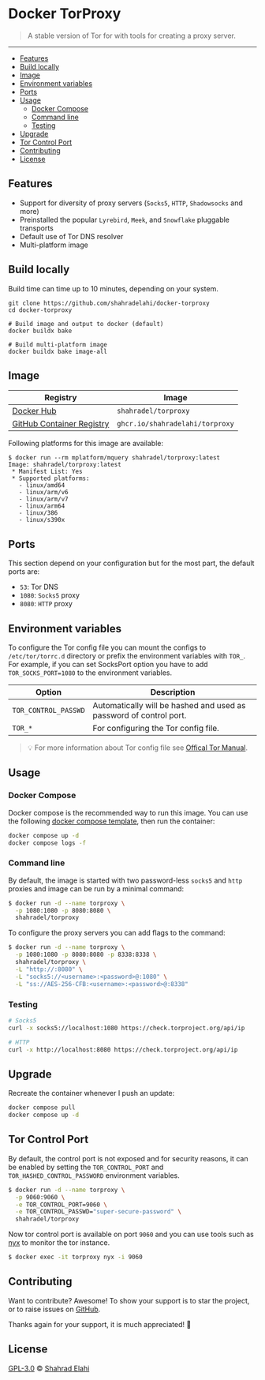 # Docker TorProxy

> A stable version of Tor for with tools for creating a proxy server.

---

- [Features](#features)
- [Build locally](#build-locally)
- [Image](#image)
- [Environment variables](#environment-variables)
- [Ports](#ports)
- [Usage](#usage)
  - [Docker Compose](#docker-compose)
  - [Command line](#command-line)
  - [Testing](#testing)
- [Upgrade](#upgrade)
- [Tor Control Port](#tor-control-port)
- [Contributing](#contributing)
- [License](#license)

## Features

- Support for diversity of proxy servers (`Socks5`, `HTTP`, `Shadowsocks` and more)
- Preinstalled the popular `Lyrebird`, `Meek`, and `Snowflake` pluggable transports
- Default use of Tor DNS resolver
- Multi-platform image

## Build locally

Build time can time up to 10 minutes, depending on your system.

```shell
git clone https://github.com/shahradelahi/docker-torproxy
cd docker-torproxy

# Build image and output to docker (default)
docker buildx bake

# Build multi-platform image
docker buildx bake image-all
```

## Image

| Registry                                                                                               | Image                           |
| ------------------------------------------------------------------------------------------------------ | ------------------------------- |
| [Docker Hub](https://hub.docker.com/r/shahradel/torproxy/)                                             | `shahradel/torproxy`            |
| [GitHub Container Registry](https://github.com/users/shahradelahi/packages/container/package/torproxy) | `ghcr.io/shahradelahi/torproxy` |

Following platforms for this image are available:

```
$ docker run --rm mplatform/mquery shahradel/torproxy:latest
Image: shahradel/torproxy:latest
 * Manifest List: Yes
 * Supported platforms:
   - linux/amd64
   - linux/arm/v6
   - linux/arm/v7
   - linux/arm64
   - linux/386
   - linux/s390x
```

## Ports

This section depend on your configuration but for the most part, the default ports are:

- `53`: Tor DNS
- `1080`: `Socks5` proxy
- `8080`: `HTTP` proxy

## Environment variables

To configure the Tor config file you can mount the configs to `/etc/tor/torrc.d` directory or prefix the environment
variables with `TOR_`. For example, if you can set SocksPort option you have to add `TOR_SOCKS_PORT=1080` to the
environment variables.

| Option               | Description                                                        |
| -------------------- | ------------------------------------------------------------------ |
| `TOR_CONTROL_PASSWD` | Automatically will be hashed and used as password of control port. |
| `TOR_*`              | For configuring the Tor config file.                               |

> 💡 For more information about Tor config file see [Offical Tor Manual](hhttps://2019.www.torproject.org/docs/tor-manual.html.en).

## Usage

### Docker Compose

Docker compose is the recommended way to run this image. You can use the following
[docker compose template](docker-compose.yml), then run the container:

```bash
docker compose up -d
docker compose logs -f
```

### Command line

By default, the image is started with two password-less `socks5` and `http` proxies and image can be run by a minimal
command:

```bash
$ docker run -d --name torproxy \
  -p 1080:1080 -p 8080:8080 \
  shahradel/torproxy
```

To configure the proxy servers you can add flags to the command:

```bash
$ docker run -d --name torproxy \
  -p 1080:1080 -p 8080:8080 -p 8338:8338 \
  shahradel/torproxy \
  -L "http://:8080" \
  -L "socks5://<username>:<password>@:1080" \
  -L "ss://AES-256-CFB:<username>:<password>@:8338"
```

### Testing

```bash
# Socks5
curl -x socks5://localhost:1080 https://check.torproject.org/api/ip

# HTTP
curl -x http://localhost:8080 https://check.torproject.org/api/ip
```

## Upgrade

Recreate the container whenever I push an update:

```bash
docker compose pull
docker compose up -d
```

## Tor Control Port

By default, the control port is not exposed and for security reasons, it can be enabled by setting
the `TOR_CONTROL_PORT` and `TOR_HASHED_CONTROL_PASSWORD` environment variables.

```bash
$ docker run -d --name torproxy \
  -p 9060:9060 \
  -e TOR_CONTROL_PORT=9060 \
  -e TOR_CONTROL_PASSWD="super-secure-password" \
  shahradel/torproxy
```

Now tor control port is available on port `9060` and you can use tools such as [nyx](https://nyx.torproject.org/) to
monitor the tor instance.

```bash
$ docker exec -it torproxy nyx -i 9060
```

## Contributing

Want to contribute? Awesome! To show your support is to star the project, or to raise issues
on [GitHub](https://github.com/shahradelahi/docker-cfw-proxy).

Thanks again for your support, it is much appreciated! 🙏

## License

[GPL-3.0](/LICENSE) © [Shahrad Elahi](https://github.com/shahradelahi)
